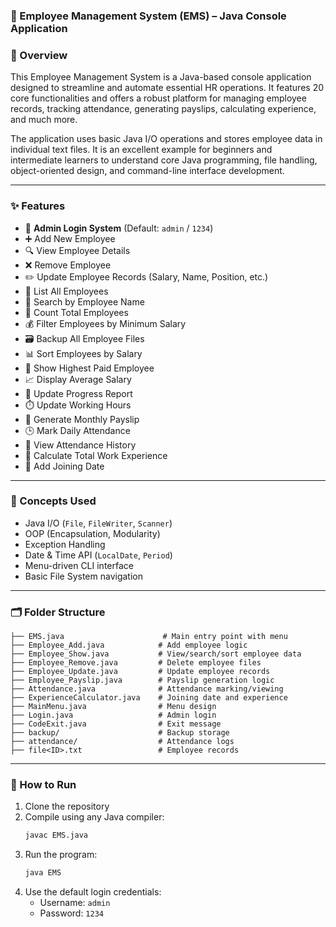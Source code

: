 ### 🧾 Employee Management System (EMS) – Java Console Application

### 📌 Overview

This Employee Management System is a Java-based console application designed to streamline and automate essential HR operations. It features 20 core functionalities and offers a robust platform for managing employee records, tracking attendance, generating payslips, calculating experience, and much more.

The application uses basic Java I/O operations and stores employee data in individual text files. It is an excellent example for beginners and intermediate learners to understand core Java programming, file handling, object-oriented design, and command-line interface development.

---

### ✨ Features

- 🔐 **Admin Login System** (Default: `admin` / `1234`)
- ➕ Add New Employee
- 🔍 View Employee Details
- ❌ Remove Employee
- ✏️ Update Employee Records (Salary, Name, Position, etc.)
- 📜 List All Employees
- 🔎 Search by Employee Name
- 🔢 Count Total Employees
- 💰 Filter Employees by Minimum Salary
- 🗃️ Backup All Employee Files
- 📊 Sort Employees by Salary
- 💼 Show Highest Paid Employee
- 📈 Display Average Salary
- 📘 Update Progress Report
- ⏱️ Update Working Hours
- 🧾 Generate Monthly Payslip
- 🕒 Mark Daily Attendance
- 📅 View Attendance History
- 📆 Calculate Total Work Experience
- 📅 Add Joining Date

---

### 🧠 Concepts Used

- Java I/O (`File`, `FileWriter`, `Scanner`)
- OOP (Encapsulation, Modularity)
- Exception Handling
- Date & Time API (`LocalDate`, `Period`)
- Menu-driven CLI interface
- Basic File System navigation

---

### 🗂️ Folder Structure

```
├── EMS.java                      # Main entry point with menu
├── Employee_Add.java            # Add employee logic
├── Employee_Show.java           # View/search/sort employee data
├── Employee_Remove.java         # Delete employee files
├── Employee_Update.java         # Update employee records
├── Employee_Payslip.java        # Payslip generation logic
├── Attendance.java              # Attendance marking/viewing
├── ExperienceCalculator.java    # Joining date and experience
├── MainMenu.java                # Menu design
├── Login.java                   # Admin login
├── CodeExit.java                # Exit message
├── backup/                      # Backup storage
├── attendance/                  # Attendance logs
├── file<ID>.txt                 # Employee records
```

---

### 🚀 How to Run

1. Clone the repository
2. Compile using any Java compiler:
   ```bash
   javac EMS.java
   ```
3. Run the program:
   ```bash
   java EMS
   ```
4. Use the default login credentials:
   - Username: `admin`
   - Password: `1234`
  
